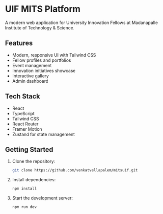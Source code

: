 # UIF MITS Platform

A modern web application for University Innovation Fellows at Madanapalle Institute of Technology & Science.

## Features

- Modern, responsive UI with Tailwind CSS
- Fellow profiles and portfolios
- Event management
- Innovation initiatives showcase
- Interactive gallery
- Admin dashboard

## Tech Stack

- React
- TypeScript
- Tailwind CSS
- React Router
- Framer Motion
- Zustand for state management

## Getting Started

1. Clone the repository:
   ```bash
   git clone https://github.com/venkatvellapalem/mitsuif.git
   ```

2. Install dependencies:
   ```bash
   npm install
   ```

3. Start the development server:
   ```bash
   npm run dev
   ```

